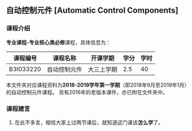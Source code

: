 ## 自动控制元件 [Automatic Control Components]

### 课程介绍

**专业课程-专业核心类必修**课程，具体信息为：

| 课程编号 | 课程名称 | 开课学期 | 学分 | 学时 |
| --- | --- | --- | --- | --- |
| B3I033220 | 自动控制元件 | 大三上学期 | 2.5 | 40 |

本文件夹对应课程资料为**2018-2019学年第一学期**（即2018年9月至2019年1月）的自动控制元件课程。
另有2016年的老版本课件，亦已附在文件夹中。

### 课程建言

1. 在此不多言，相信大家上过两节课后，就知道这门课该**怎么学**了。
